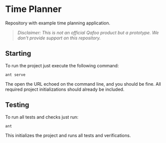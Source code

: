 # Time Planner

Repository with example time planning application.

> *Disclaimer: This is not an official Qafoo product but a prototype. We don't
> provide support on this repository.*

## Starting

To run the project just execute the following command:

    ant serve

The open the URL echoed on the command line, and you should be fine. All
required project initializations should already be included.

## Testing

To run all tests and checks just run:

    ant

This initializes the project and runs all tests and verifications.

